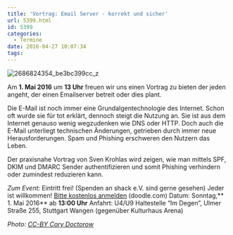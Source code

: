 ```yaml
---
title: 'Vortrag: Email Server - korrekt und sicher'
url: 5399.html
id: 5399
categories:
  - Termine
date: 2016-04-27 10:07:34
tags:
---
```


![2686824354_be3bc399cc_z](https://blog.shackspace.de/wp-content/uploads/2013/06/2686824354_be3bc399cc_z-300x168.jpg)

Am **1\. Mai 2016** um **13 Uhr** freuen wir uns einen Vortrag zu bieten der jeden angeht, der einen Emailserver betreit oder dies plant.

Die E-Mail ist noch immer eine Grundalgentechnologie des Internet.
Schon oft wurde sie für tot erklärt, dennoch steigt die Nutzung an.
Sie ist aus dem Internet genauso wenig wegzudenken wie DNS oder HTTP.
Doch auch die E-Mail unterliegt technischen Änderungen, getrieben durch immer neue Herausforderungen.
Spam und Phishing erschweren den Nutzern das Leben.

Der praxisnahe Vortrag von Sven Krohlas wird zeigen, wie man mittels SPF, DKIM und DMARC Sender authentifizieren und somit Phishing verhindern oder zumindest reduzieren kann.

_Zum Event:_
Eintritt frei! (Spenden an shack e.V. sind gerne gesehen) Jeder ist willkommen!
[Bitte kostenlos anmelden](http://doodle.com/poll/vfpvpvtrx8ndkb63) (doodle.com)
Datum: Sonntag,** 1\. Mai 2016** ab **13:00 Uhr**
Anfahrt: U4/U9 Haltestelle “Im Degen”, Ulmer Straße 255, Stuttgart Wangen (gegenüber Kulturhaus Arena)

_Photo: [CC-BY Cory Doctorow](http://www.flickr.com/photos/doctorow/2686824354/sizes/z/in/photolist-56qFgQ-56qJHL-56qS3q-56qX6d-56r5Yy-56rgLL-56rk71-56rmMJ-56rySm-56rG69-56rHzS-56rKcs-56rNvj-56rPYd-56rUfm-56rVQh-56rXjJ-5X4r7M-5X4r9e-5X4rck-5X4re6-5X4reP-5X4rfD-5X4rgR-5X4ri2-5X4rkc-5X4rm6-5X4s36-5X4s4c-5X8FeQ-5X8FjG-5X8FkG-5X8FnW-5X8FsQ-6atQYQ-6dQaaG-7fi59Q-7qdo62-7qdoF2-7qhgHq-7qhho1-7qhhVb-7qhjub-7qhjWE-dyGtR6-dVkr1L-e9NPx5-exDobd-8NUHNY-8NUHX1-8NRFsx/)_